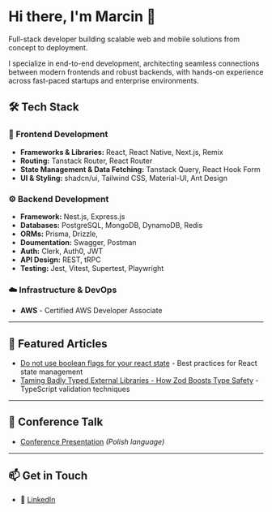 # Hi there, I'm Marcin 👋

Full-stack developer building scalable web and mobile solutions from concept to deployment.

I specialize in end-to-end development, architecting seamless connections between modern frontends and robust backends, with hands-on experience across fast-paced startups and enterprise environments.

## 🛠️ Tech Stack

### 🎨 Frontend Development

- **Frameworks & Libraries:** React, React Native, Next.js, Remix
- **Routing:** Tanstack Router, React Router
- **State Management & Data Fetching:** Tanstack Query, React Hook Form
- **UI & Styling:** shadcn/ui, Tailwind CSS, Material-UI, Ant Design

### ⚙️ Backend Development

- **Framework:** Nest.js, Express.js
- **Databases:** PostgreSQL, MongoDB, DynamoDB, Redis
- **ORMs:** Prisma, Drizzle,
- **Doumentation:** Swagger, Postman
- **Auth:** Clerk, Auth0, JWT
- **API Design:** REST, tRPC
- **Testing:** Jest, Vitest, Supertest, Playwright

### ☁️ Infrastructure & DevOps

- **AWS** - Certified AWS Developer Associate

---

## 📝 Featured Articles

- [Do not use boolean flags for your react state](https://dev.to/marcinzmudka/do-not-use-boolean-flags-for-your-react-state-dbl) - Best practices for React state management
- [Taming Badly Typed External Libraries - How Zod Boosts Type Safety](https://dev.to/brainhubeu/taming-badly-typed-external-libraries-how-zod-boosts-type-safety-4jog) - TypeScript validation techniques

---

## 🎤 Conference Talk

- [Conference Presentation](https://www.youtube.com/watch?v=xpaiYl9YdBI) _(Polish language)_

---

## 📫 Get in Touch

- 💼 [LinkedIn](https://www.linkedin.com/in/%F0%9F%96%A5%EF%B8%8F-marcin-%C5%BCmudka-67b11b183/)
